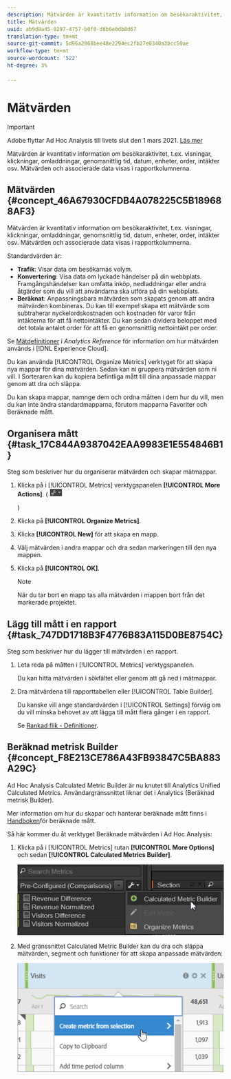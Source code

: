 ```yaml
---
description: Mätvärden är kvantitativ information om besökaraktivitet, t.ex. visningar, klickningar, omladdningar, genomsnittlig tid, datum, enheter, order, intäkter osv. Mätvärden och associerade data visas i rapportkolumnerna.
title: Mätvärden
uuid: ab9d8a45-0297-4757-b0f0-d8b0e0db8d67
translation-type: tm+mt
source-git-commit: 5d96a2868bee48e2294ec2fb27e0340a3bcc50ae
workflow-type: tm+mt
source-wordcount: '522'
ht-degree: 3%

---
```



# Mätvärden

>[!IMPORTANT]
>
>Adobe flyttar Ad Hoc Analysis till livets slut den 1 mars 2021. [Läs mer](https://adobe.ly/discoverworkspace)

Mätvärden är kvantitativ information om besökaraktivitet, t.ex. visningar, klickningar, omladdningar, genomsnittlig tid, datum, enheter, order, intäkter osv. Mätvärden och associerade data visas i rapportkolumnerna.

## Mätvärden {#concept_46A67930CFDB4A078225C5B189688AF3}

Mätvärden är kvantitativ information om besökaraktivitet, t.ex. visningar, klickningar, omladdningar, genomsnittlig tid, datum, enheter, order, intäkter osv. Mätvärden och associerade data visas i rapportkolumnerna.

Standardvärden är:

* **Trafik**: Visar data om besökarnas volym.
* **Konvertering**: Visa data om lyckade händelser på din webbplats. Framgångshändelser kan omfatta inköp, nedladdningar eller andra åtgärder som du vill att användarna ska utföra på din webbplats.
* **Beräknat**: Anpassningsbara mätvärden som skapats genom att andra mätvärden kombineras. Du kan till exempel skapa ett mätvärde som subtraherar nyckelordskostnaden och kostnaden för varor från intäkterna för att få nettointäkter. Du kan sedan dividera beloppet med det totala antalet order för att få en genomsnittlig nettointäkt per order.

Se [Mätdefinitioner](https://docs.adobe.com/content/help/en/analytics/components/variables/metrics/metricslist.html) i *Analytics Reference* för information om hur mätvärden används i [!DNL Experience Cloud].

Du kan använda [!UICONTROL Organize Metrics] verktyget för att skapa nya mappar för dina mätvärden. Sedan kan ni gruppera mätvärden som ni vill. I Sorteraren kan du kopiera befintliga mått till dina anpassade mappar genom att dra och släppa.

Du kan skapa mappar, namnge dem och ordna måtten i dem hur du vill, men du kan inte ändra standardmapparna, förutom mapparna Favoriter och Beräknade mått.

## Organisera mått {#task_17C844A9387042EAA9983E1E554846B1}

Steg som beskriver hur du organiserar mätvärden och skapar mätmappar.

<!-- 

t_organize_metrics.xml

 -->

1. Klicka på i [!UICONTROL Metrics] verktygspanelen **[!UICONTROL More Actions]**. (  ![](assets/tools_icon.png)

   )
1. Klicka på **[!UICONTROL Organize Metrics]**.
1. Klicka **[!UICONTROL New]** för att skapa en mapp.
1. Välj mätvärden i andra mappar och dra sedan markeringen till den nya mappen.
1. Klicka på **[!UICONTROL OK]**.

   >[!NOTE]
   >
   >När du tar bort en mapp tas alla mätvärden i mappen bort från det markerade projektet.

## Lägg till mått i en rapport {#task_747DD1718B3F4776B83A115D0BE8754C}

Steg som beskriver hur du lägger till mätvärden i en rapport.

<!-- 

t_add_metrics_dsc.xml

 -->

1. Leta reda på måtten i [!UICONTROL Metrics] verktygspanelen.

   Du kan hitta mätvärden i sökfältet eller genom att gå ned i mätmappar.

1. Dra mätvärdena till rapporttabellen eller [!UICONTROL Table Builder].

   Du kanske vill ange standardvärden i [!UICONTROL Settings] förväg om du vill minska behovet av att lägga till mått flera gånger i en rapport.

   Se [Rankad flik - Definitioner](/help/analyze/ad-hoc-analysis/c-global-settings.md#reference_FB9BADD7E3DA42C1BB2A02A6E9D5C1CF).

## Beräknad metrisk Builder {#concept_F8E213CE786A43FB93847C5BA883A29C}

Ad Hoc Analysis Calculated Metric Builder är nu knutet till Analytics Unified Calculated Metrics. Användargränssnittet liknar det i Analytics (Beräknad metrisk Builder).

<!-- 

c_calc_metric_builder.xml

 -->

Mer information om hur du skapar och hanterar beräknade mått finns i [Handboken](https://docs.adobe.com/content/help/sv-SE/analytics/components/calculated-metrics/cm-overview.html)för beräknade mått.

Så här kommer du åt verktyget Beräknade mätvärden i Ad Hoc Analysis:

1. Klicka på i [!UICONTROL Metrics] rutan **[!UICONTROL More Options]** och sedan **[!UICONTROL Calculated Metrics Builder]**.

   ![](assets/more_options_calc.png)

1. Med gränssnittet Calculated Metric Builder kan du dra och släppa mätvärden, segment och funktioner för att skapa anpassade mätvärden:

   ![](assets/calc_metrics.png)

